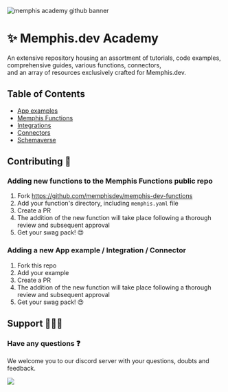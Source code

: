 ![memphis academy github banner](https://github.com/memphisdev/memphis-dev-academy/assets/70286779/7836f50f-69f8-4b07-84ec-3a59f5958f85)


# :sparkles: Memphis.dev Academy
An extensive repository housing an assortment of tutorials, code examples, comprehensive guides, various functions, connectors,<br>
and an array of resources exclusively crafted for Memphis.dev.

## Table of Contents

- [App examples](https://github.com/memphisdev/memphis-dev-academy/tree/master/code-examples)
- [Memphis Functions](https://github.com/memphisdev/memphis-dev-academy/tree/master/memphis-functions)
- [Integrations](https://github.com/memphisdev/memphis-dev-academy/tree/master/integrations/nats)
- [Connectors](https://github.com/memphisdev/memphis-dev-academy/tree/master/connectors)
- [Schemaverse](https://github.com/memphisdev/memphis-dev-academy/tree/master/schemaverse)

## Contributing :yellow_heart:

### Adding new functions to the Memphis Functions public repo
1. Fork https://github.com/memphisdev/memphis-dev-functions
2. Add your function's directory, including `memphis.yaml` file
3. Create a PR
4. The addition of the new function will take place following a thorough review and subsequent approval
5. Get your swag pack! :heart_eyes:

### Adding a new App example / Integration / Connector
1. Fork this repo
2. Add your example
3. Create a PR
4. The addition of the new function will take place following a thorough review and subsequent approval
5. Get your swag pack! :heart_eyes:

## Support 🙋‍♂️🤝

### Have any questions ❓

We welcome you to our discord server with your questions, doubts and feedback.

<a href="https://memphis.dev/discord"><img src="https://amplication.com/images/discord_banner_purple.svg"/></a>
